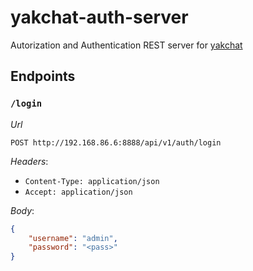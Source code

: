 # yakchat-auth-server

Autorization and Authentication REST server for [yakchat](https://github.com/rebelstackio/yakchat)


## Endpoints

### `/login`

*Url*

`POST http://192.168.86.6:8888/api/v1/auth/login` 

*Headers*:

- `Content-Type: application/json`
- `Accept: application/json`

*Body*:

```json
{
    "username": "admin",
    "password": "<pass>"
}
```
